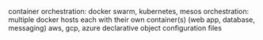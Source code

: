 container orchestration:
    docker swarm, kubernetes, mesos
    orchestration: multiple docker hosts each with their own container(s) (web app, database, messaging)
    aws, gcp, azure
    declarative object configuration files
